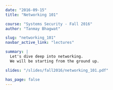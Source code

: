 ```yaml
---
date: "2016-09-15"
title: "Networking 101"

course: "Systems Security - Fall 2016"
author: "Tanmay Bhagwat"

slug: "networking_101"
navbar_active_link: "lectures"

summary: |
  Let's dive deep into networking.
  We will be starting from the ground up.

slides: "/slides/fall2016/networking_101.pdf"

has_page: false
---
```

